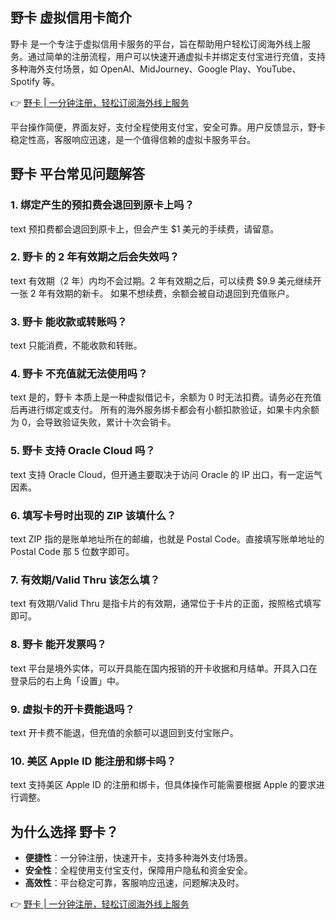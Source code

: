 ## 野卡 虚拟信用卡简介

野卡 是一个专注于虚拟信用卡服务的平台，旨在帮助用户轻松订阅海外线上服务。通过简单的注册流程，用户可以快速开通虚拟卡并绑定支付宝进行充值，支持多种海外支付场景，如 OpenAI、MidJourney、Google Play、YouTube、Spotify 等。

👉 [野卡 | 一分钟注册，轻松订阅海外线上服务](https://bit.ly/bewildcard)

平台操作简便，界面友好，支付全程使用支付宝，安全可靠。用户反馈显示，野卡 稳定性高，客服响应迅速，是一个值得信赖的虚拟卡服务平台。

## 野卡 平台常见问题解答

### 1. 绑定产生的预扣费会退回到原卡上吗？

text
预扣费都会退回到原卡上，但会产生 $1 美元的手续费，请留意。


### 2. 野卡 的 2 年有效期之后会失效吗？

text
有效期（2 年）内均不会过期。2 年有效期之后，可以续费 $9.9 美元继续开一张 2 年有效期的新卡。
如果不想续费，余额会被自动退回到充值账户。


### 3. 野卡 能收款或转账吗？

text
只能消费，不能收款和转账。


### 4. 野卡 不充值就无法使用吗？

text
是的，野卡 本质上是一种虚拟借记卡，余额为 0 时无法扣费。请务必在充值后再进行绑定或支付。
所有的海外服务绑卡都会有小额扣款验证，如果卡内余额为 0，会导致验证失败，累计十次会销卡。


### 5. 野卡 支持 Oracle Cloud 吗？

text
支持 Oracle Cloud，但开通主要取决于访问 Oracle 的 IP 出口，有一定运气因素。


### 6. 填写卡号时出现的 ZIP 该填什么？

text
ZIP 指的是账单地址所在的邮编，也就是 Postal Code。直接填写账单地址的 Postal Code 那 5 位数字即可。


### 7. 有效期/Valid Thru 该怎么填？

text
有效期/Valid Thru 是指卡片的有效期，通常位于卡片的正面，按照格式填写即可。


### 8. 野卡 能开发票吗？

text
平台是境外实体，可以开具能在国内报销的开卡收据和月结单。开具入口在登录后的右上角「设置」中。


### 9. 虚拟卡的开卡费能退吗？

text
开卡费不能退，但充值的余额可以退回到支付宝账户。


### 10. 美区 Apple ID 能注册和绑卡吗？

text
支持美区 Apple ID 的注册和绑卡，但具体操作可能需要根据 Apple 的要求进行调整。


## 为什么选择 野卡？

- **便捷性**：一分钟注册，快速开卡，支持多种海外支付场景。
- **安全性**：全程使用支付宝支付，保障用户隐私和资金安全。
- **高效性**：平台稳定可靠，客服响应迅速，问题解决及时。

👉 [野卡 | 一分钟注册，轻松订阅海外线上服务](https://bit.ly/bewildcard)